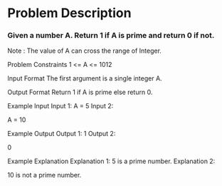 # Problem Description

### Given a number A. Return 1 if A is prime and return 0 if not.

Note :
The value of A can cross the range of Integer.

Problem Constraints
1 <= A <= 1012

Input Format
The first argument is a single integer A.

Output Format
Return 1 if A is prime else return 0.

Example Input
Input 1:
A = 5
Input 2:

A = 10

Example Output
Output 1:
1
Output 2:

0

Example Explanation
Explanation 1:
5 is a prime number.
Explanation 2:

10 is not a prime number.

